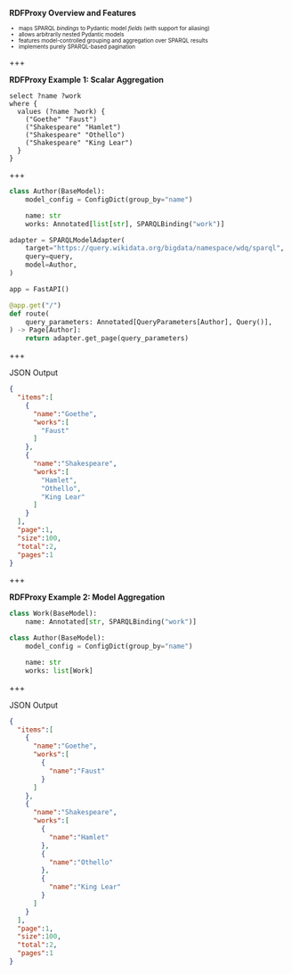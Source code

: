**RDFProxy Overview and Features**

<ul style="font-size: 0.7em;">
  <li class="fragment">maps SPARQL <em>bindings</em> to Pydantic model <em>fields</em> (with support for aliasing)</li>
  <li class="fragment">allows arbitrarily nested Pydantic models</li>
  <li class="fragment">features model-controlled grouping and aggregation over SPARQL results</li>
  <li class="fragment">implements purely SPARQL-based pagination</li>
</ul>

+++


**RDFProxy Example 1: Scalar Aggregation**


```sparql
select ?name ?work
where {
  values (?name ?work) {
	("Goethe" "Faust")
	("Shakespeare" "Hamlet")
	("Shakespeare" "Othello")
	("Shakespeare" "King Lear")
  }
}
```

+++

```python
class Author(BaseModel):
	model_config = ConfigDict(group_by="name")

	name: str
	works: Annotated[list[str], SPARQLBinding("work")]


```
```python
adapter = SPARQLModelAdapter(
	target="https://query.wikidata.org/bigdata/namespace/wdq/sparql",
	query=query,
	model=Author,
)

app = FastAPI()

@app.get("/")
def route(
	query_parameters: Annotated[QueryParameters[Author], Query()],
) -> Page[Author]:
	return adapter.get_page(query_parameters)
```

+++

JSON Output

```json
{
  "items":[
	{
	  "name":"Goethe",
	  "works":[
		"Faust"
	  ]
	},
	{
	  "name":"Shakespeare",
	  "works":[
		"Hamlet",
		"Othello",
		"King Lear"
	  ]
	}
  ],
  "page":1,
  "size":100,
  "total":2,
  "pages":1
}
```
<!-- .element style="line-height: 1.4"-->

+++


**RDFProxy Example 2: Model Aggregation**


```python
class Work(BaseModel):
	name: Annotated[str, SPARQLBinding("work")]

class Author(BaseModel):
	model_config = ConfigDict(group_by="name")

	name: str
	works: list[Work]
```


+++

JSON Output

```json
{
  "items":[
	{
	  "name":"Goethe",
	  "works":[
		{
		  "name":"Faust"
		}
	  ]
	},
	{
	  "name":"Shakespeare",
	  "works":[
		{
		  "name":"Hamlet"
		},
		{
		  "name":"Othello"
		},
		{
		  "name":"King Lear"
		}
	  ]
	}
  ],
  "page":1,
  "size":100,
  "total":2,
  "pages":1
}
```
<!-- .element style="line-height: 1"-->